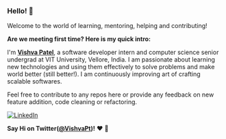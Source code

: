 ### Hello! 👋

Welcome to the world of learning, mentoring, helping and contributing!  

**Are we meeting first time? Here is my quick intro:**

I'm **[Vishva Patel](https://www.linkedin.com/in/vishvap/)**, a software developer intern and computer science senior undergrad at VIT University, Vellore, India. I am passionate about learning new technologies and using them effectively to solve problems and make world better (still better!). I am continuously improving art of crafting scalable softwares. 

Feel free to contribute to any repos here or provide any feedback on new feature addition, code cleaning or refactoring. 

[![LinkedIn](https://img.shields.io/static/v1.svg?label=LinkedIn&message=@vishvap&logo=linkedin&style=flat&color=blue)](https://www.linkedin.com/in/vishvap/)

 
 **Say Hi on Twitter([@VishvaPt](https://twitter.com/VishvaPt))!** :heart: 💬

<!--
**VishvaP/VishvaP** is a ✨ _special_ ✨ repository because its `README.md` (this file) appears on your GitHub profile.

Here are some ideas to get you started:

- 🔭 I’m currently working on ...
- 🌱 I’m currently learning ...
- 👯 I’m looking to collaborate on ...
- 🤔 I’m looking for help with ...
- 💬 Ask me about ...
- 📫 How to reach me: ...
- 😄 Pronouns: ...
- ⚡ Fun fact: ...
-->
